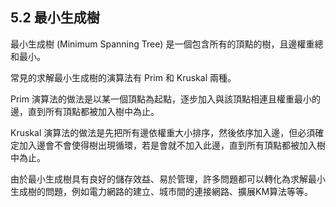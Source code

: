 ## 5.2 最小生成樹

最小生成樹 (Minimum Spanning Tree) 是一個包含所有的頂點的樹，且邊權重總和最小。

常見的求解最小生成樹的演算法有 Prim 和 Kruskal 兩種。

Prim 演算法的做法是以某一個頂點為起點，逐步加入與該頂點相連且權重最小的邊，直到所有頂點都被加入樹中為止。

Kruskal 演算法的做法是先把所有邊依權重大小排序，然後依序加入邊，但必須確定加入邊會不會使得樹出現循環，若是會就不加入此邊，直到所有頂點都被加入樹中為止。

由於最小生成樹具有良好的儲存效益、易於管理，許多問題都可以轉化為求解最小生成樹的問題，例如電力網路的建立、城市間的連接網路、擴展KM算法等等。